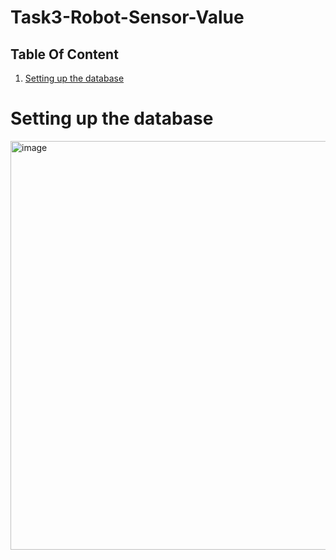 # Task3-Robot-Sensor-Value


## Table Of Content
1. [Setting up the database](#Setting-up-the-database)




# Setting up the database


<img width="654" alt="image" src="https://user-images.githubusercontent.com/63984422/184484730-cdd30206-b9f3-4cd9-a657-9e4620bd26ff.png">
